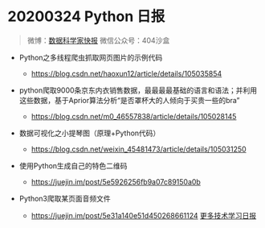 # 20200324 Python 日报
> 微博：[数据科学家快报](https://www.weibo.com/wukehao)
> 微信公众号：404沙盒
- Python之多线程爬虫抓取网页图片的示例代码
  - https://blog.csdn.net/haoxun12/article/details/105035854

- python爬取9000条京东内衣销售数据，最最最最基础的语言和语法；并利用这些数据，基于Aprior算法分析“是否罩杯大的人倾向于买贵一些的bra”
  - https://blog.csdn.net/m0_46557838/article/details/105028145

- 数据可视化之小提琴图（原理+Python代码）
  - https://blog.csdn.net/weixin_45481473/article/details/105031250

- 使用Python生成自己的特色二维码
  - https://juejin.im/post/5e5926256fb9a07c89150a0b

- Python3爬取某页面音频文件
  - https://juejin.im/post/5e31a140e51d450268661124
[更多技术学习日报](https://github.com/KehaoWu/dailypython)
